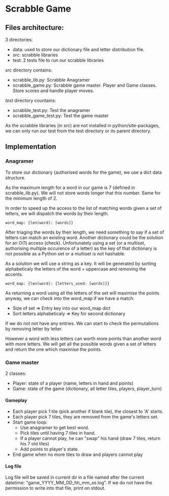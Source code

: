 # Scrabble Game

## Files architecture:

3 directories:
- data: used to store our dictionary file and letter distribution file.
- src: scrabble libraries
- test: 2 tests file to run our scrabble libraries

_src_ directory contains:
- scrabble_lib.py: Scrabble Anagramer
- scrabble_game.py: Scrabble game master. Player and Game classes. Store scores and handle player moves.

_test_ directory countains:
- scrabble_test.py: Test the anagramer
- scrabble_game_test.py: Test the game master

As the scrabble libraries (in _src_) are not installed in python/site-packages, we can only run our test from the test directory or its parent directory.


## Implementation

### Anagramer

To store our dictionary (authorised words for the game), we use a dict data structure.

As the maximum length for a word in our game is 7 (defined in scrabble_lib.py). We will not store words longer that this number.
Same for the minimum length of 2.

In order to speed up the access to the list of matching words given a set of letters, we will dispatch the words by their length.

```
word_map: {len(word): [words]}
```

After triaging the words by their length, we need something to say if a set of letters can match an existing word.
Another dictionary could be the solution for an O(1) access (check).
Unfortunately using a set (or a multiset, authorising multiple occurence of a letter) as the key of that dictionary is not possible as a Python set or a multiset is not hashable.

As a solution we will use a string as a key. It will be generated by sorting alphabeticaly the letters of the word + uppercase and removing the accents.

```
word_map: {len(word): {letters_used: [words]}}
```

As returning a word using all the letters of the set will maximise the points anyway, we can check into the word_map if we have a match:
- Size of set => Entry key into our word_map dict
- Sort letters alphabeticaly => Key for second dictionary

If we do not not have any entries. We can start to check the permutations by removing letter by letter.

However a word with less letters can worth more points than another word with more letters.
We will get all the possible words given a set of letters and return the one which maximise the points.


### Game master

2 classes:
- Player: state of a player (name, letters in hand and points)
- Game: state of the game (dictionary, all letter tiles, players, player_turn)


#### Gameplay

- Each player pick 1 tile (pick another if blank tile), the closest to 'A' starts.
- Each player pick 7 tiles, they are removed from the game's letters set.
- Start game loop:
  - Use anagramer to get best word.
  - Pick tiles until having 7 tiles in hand.
  - If a player cannot play, he can "swap" his hand (draw 7 tiles, return his 7 old tiles)
  - Add points to player's state.
- End game when no more tiles to draw and players cannot play


#### Log file

Log file will be saved in current dir in a file named after the current datetime: "game_YYYY_MM_DD_hh_mm_ss.log".
If we do not have the permission to write into that file, print on stdout.
